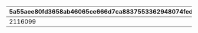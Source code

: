 |5a55aee80fd3658ab46065ce666d7ca8837553362948074fedbf674d8df5d2c0|d5dd2d97bf716c9590c28f42dd174f2825650bf305b18b8965c6e660c2b99913|bf0b429af834bc1d94f522304a1a845049bb2489f05e7a0f471464c5d4af3a5d|52f51c42ecc1e767efd0372ad3167aedd89eb72cb92d7ad1349e5af17ed69bc2|bc28f8863297222ab0e8c366228edd52307d1d84f3cbb14ed10e9ff34077764b|b538f9624375179adf0d3db550f5fb009edef216d1300609c605f245304eeb0a|22854fbf74d27759830dba4cb5a7c1142c84c6183a4bafcb558b935b803d1aee|927730d9c62a7b2859179574bc7aa80203ab1e6a5b1c670e29f6ea3904ec5522|
| --- | --- | --- | --- | --- | --- | --- | --- |
|2116099|common_btn_2_16_skip|50|balloon_story_2nd_16_skip|1|2023/02/15 15:00:00|common_label_release_2_16_skip|2001000|
